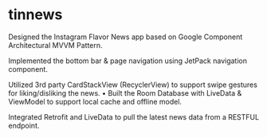 # tinnews

Designed the Instagram Flavor News app based on Google Component Architectural MVVM Pattern.
 
Implemented the bottom bar & page navigation using JetPack navigation component.

Utilized 3rd party CardStackView (RecyclerView) to support swipe gestures for liking/disliking the news. • Built the Room Database with LiveData & ViewModel to support local cache and offline model.

Integrated Retrofit and LiveData to pull the latest news data from a RESTFUL endpoint.
